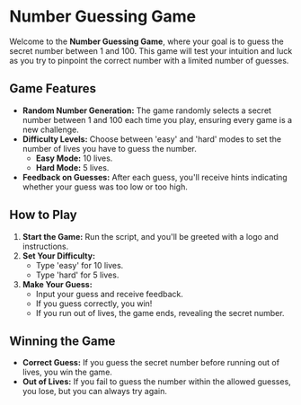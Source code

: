 # Number Guessing Game

Welcome to the **Number Guessing Game**, where your goal is to guess the secret number between 1 and 100. This game will test your intuition and luck as you try to pinpoint the correct number with a limited number of guesses.

## Game Features

- **Random Number Generation:** The game randomly selects a secret number between 1 and 100 each time you play, ensuring every game is a new challenge.
- **Difficulty Levels:** Choose between 'easy' and 'hard' modes to set the number of lives you have to guess the number.
  - **Easy Mode:** 10 lives.
  - **Hard Mode:** 5 lives.
- **Feedback on Guesses:** After each guess, you'll receive hints indicating whether your guess was too low or too high.

## How to Play

1. **Start the Game:** Run the script, and you'll be greeted with a logo and instructions.
2. **Set Your Difficulty:**
   - Type 'easy' for 10 lives.
   - Type 'hard' for 5 lives.
3. **Make Your Guess:**
   - Input your guess and receive feedback.
   - If you guess correctly, you win!
   - If you run out of lives, the game ends, revealing the secret number.

## Winning the Game

- **Correct Guess:** If you guess the secret number before running out of lives, you win the game.
- **Out of Lives:** If you fail to guess the number within the allowed guesses, you lose, but you can always try again.
